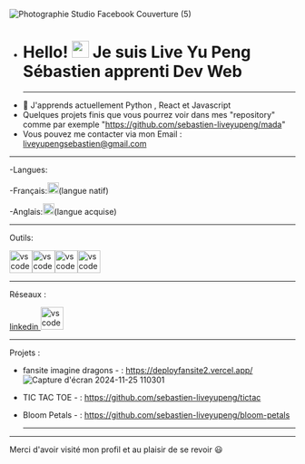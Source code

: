 ![Photographie Studio Facebook Couverture (5)](https://github.com/user-attachments/assets/fca82604-efa2-40a8-b564-67de32b6d914)

- # Hello! <img src="https://raw.githubusercontent.com/MartinHeinz/MartinHeinz/master/wave.gif" width="30px" height="30px" /> Je suis Live Yu Peng Sébastien apprenti Dev Web
  --------------------------------------------------------------------
- 🌱 J'apprends actuellement Python , React et Javascript
- Quelques projets finis que vous pourrez voir dans mes "repository" comme par exemple "https://github.com/sebastien-liveyupeng/mada"
- Vous pouvez me contacter via mon Email : liveyupengsebastien@gmail.com
------------------------------------------------------------------------------------
-Langues:

 -Français:<img src="https://github.com/user-attachments/assets/802b605b-8b4e-44a7-a2b8-374b39883293" alt="flag" width="20">(langue natif)
 
 -Anglais:<img src="https://github.com/user-attachments/assets/e6521ca8-bb60-4cef-99e4-6d053658de83" alt="flag" width="20">(langue acquise)

 ------------------------------------------------------------------------------
 Outils:

<img src="https://github.com/user-attachments/assets/3c96c295-3d1f-4af4-893c-5827c3946b94" alt="vscode" width="40"><img src="https://github.com/user-attachments/assets/c261e4cd-2bf4-43f9-8212-cf2f5ae5d2b4" alt="vscode" width="40"><img src="https://github.com/user-attachments/assets/23b83cfe-ffb8-4a93-9f39-51f3396cd1f0" alt="vscode" width="40"><img src="https://github.com/user-attachments/assets/333f6bcd-8500-44b3-9c78-2b4a1ef8458f" alt="vscode" width="40">

------------------------------------------------------------------------------

Réseaux :

<a href="https://www.linkedin.com/in/s%C3%A9bastien-live-yu-peng-62713733b/"> linkedin <img src="https://github.com/user-attachments/assets/fc61f229-5ca3-4c92-96be-d7e0f7120665" alt="vscode" width="40"></a>


 
---------------------------------------------------------------------------------------------------------------------
Projets :
- fansite imagine dragons - :
  https://deployfansite2.vercel.app/
  ![Capture d'écran 2024-11-25 110301](https://github.com/user-attachments/assets/0058dfaa-941b-48b9-905c-119c57ecd499)

- TIC TAC TOE  - :
  https://github.com/sebastien-liveyupeng/tictac
- Bloom Petals - :
  https://github.com/sebastien-liveyupeng/bloom-petals
  
  ---------------------------------------------------------------------------


-----------------------------------------------------------------------------
Merci d'avoir visité mon profil  et au plaisir de se revoir 😃
<!---
sebastien-liveyupeng/sebastien-liveyupeng is a ✨ special ✨ repository because its `README.md` (this file) appears on your GitHub profile.
You can click the Preview link to take a look at your changes.
--->






